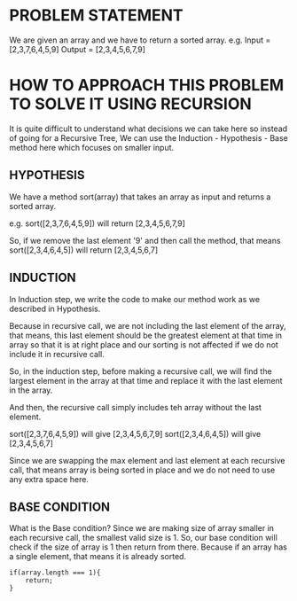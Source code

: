 # PROBLEM STATEMENT

We are given an array and we have to return a sorted array.
e.g.
    Input  = [2,3,7,6,4,5,9]
    Output = [2,3,4,5,6,7,9]

# HOW TO APPROACH THIS PROBLEM TO SOLVE IT USING RECURSION

It is quite difficult to understand what decisions we can take here so instead of going for a Recursive Tree, We can use the Induction - Hypothesis - Base method here which focuses on smaller input.

## HYPOTHESIS

We have a method sort(array) that takes an array as input and returns a sorted array.

e.g. sort([2,3,7,6,4,5,9]) will return [2,3,4,5,6,7,9]

So, if we remove the last element '9' and then call the method, that means sort([2,3,4,6,4,5]) will return [2,3,4,5,6,7]

## INDUCTION

In Induction step, we write the code to make our method work as we described in Hypothesis.

Because in recursive call, we are not including the last element of the array, that means, this last element should be the greatest element at that time in array so that it is at right place and our sorting is not affected if we do not include it in recursive call.

So, in the induction step, before making a recursive call, we will find the largest element in the array at that time and replace it with the last element in the array.

And then, the recursive call simply includes teh array without the last element.

 sort([2,3,7,6,4,5,9]) will give [2,3,4,5,6,7,9]
 sort([2,3,4,6,4,5]) will give [2,3,4,5,6,7]

Since we are swapping the max element and last element at each recursive call, that means array is being sorted in place and we do not need to use any extra space here.


## BASE CONDITION

What is the Base condition? Since we are making size of array smaller in each recursive call, the smallest valid size is 1.
So, our base condition will check if the size of array is 1 then return from there. Because if an array has a single element, that means it is already sorted.

    if(array.length === 1){
        return;
    }